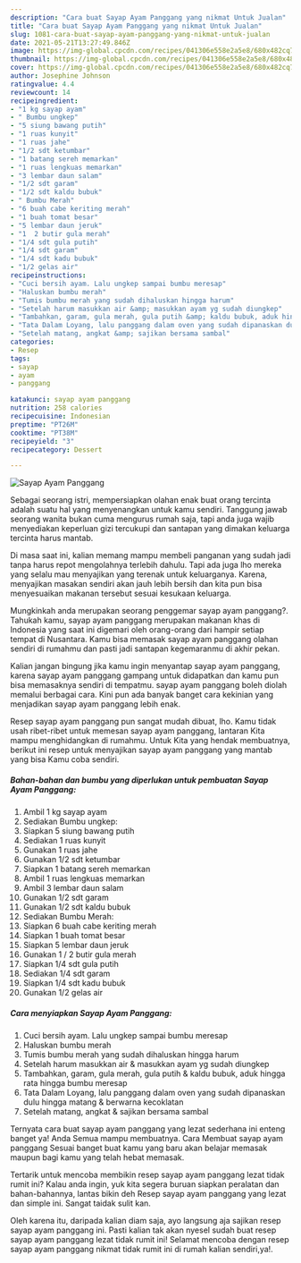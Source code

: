 ```yaml
---
description: "Cara buat Sayap Ayam Panggang yang nikmat Untuk Jualan"
title: "Cara buat Sayap Ayam Panggang yang nikmat Untuk Jualan"
slug: 1081-cara-buat-sayap-ayam-panggang-yang-nikmat-untuk-jualan
date: 2021-05-21T13:27:49.846Z
image: https://img-global.cpcdn.com/recipes/041306e558e2a5e8/680x482cq70/sayap-ayam-panggang-foto-resep-utama.jpg
thumbnail: https://img-global.cpcdn.com/recipes/041306e558e2a5e8/680x482cq70/sayap-ayam-panggang-foto-resep-utama.jpg
cover: https://img-global.cpcdn.com/recipes/041306e558e2a5e8/680x482cq70/sayap-ayam-panggang-foto-resep-utama.jpg
author: Josephine Johnson
ratingvalue: 4.4
reviewcount: 14
recipeingredient:
- "1 kg sayap ayam"
- " Bumbu ungkep"
- "5 siung bawang putih"
- "1 ruas kunyit"
- "1 ruas jahe"
- "1/2 sdt ketumbar"
- "1 batang sereh memarkan"
- "1 ruas lengkuas memarkan"
- "3 lembar daun salam"
- "1/2 sdt garam"
- "1/2 sdt kaldu bubuk"
- " Bumbu Merah"
- "6 buah cabe keriting merah"
- "1 buah tomat besar"
- "5 lembar daun jeruk"
- "1  2 butir gula merah"
- "1/4 sdt gula putih"
- "1/4 sdt garam"
- "1/4 sdt kadu bubuk"
- "1/2 gelas air"
recipeinstructions:
- "Cuci bersih ayam. Lalu ungkep sampai bumbu meresap"
- "Haluskan bumbu merah"
- "Tumis bumbu merah yang sudah dihaluskan hingga harum"
- "Setelah harum masukkan air &amp; masukkan ayam yg sudah diungkep"
- "Tambahkan, garam, gula merah, gula putih &amp; kaldu bubuk, aduk hingga rata hingga bumbu meresap"
- "Tata Dalam Loyang, lalu panggang dalam oven yang sudah dipanaskan dulu hingga matang &amp; berwarna kecoklatan"
- "Setelah matang, angkat &amp; sajikan bersama sambal"
categories:
- Resep
tags:
- sayap
- ayam
- panggang

katakunci: sayap ayam panggang 
nutrition: 258 calories
recipecuisine: Indonesian
preptime: "PT26M"
cooktime: "PT38M"
recipeyield: "3"
recipecategory: Dessert

---
```



![Sayap Ayam Panggang](https://img-global.cpcdn.com/recipes/041306e558e2a5e8/680x482cq70/sayap-ayam-panggang-foto-resep-utama.jpg)

Sebagai seorang istri, mempersiapkan olahan enak buat orang tercinta adalah suatu hal yang menyenangkan untuk kamu sendiri. Tanggung jawab seorang  wanita bukan cuma mengurus rumah saja, tapi anda juga wajib menyediakan keperluan gizi tercukupi dan santapan yang dimakan keluarga tercinta harus mantab.

Di masa  saat ini, kalian memang mampu membeli panganan yang sudah jadi tanpa harus repot mengolahnya terlebih dahulu. Tapi ada juga lho mereka yang selalu mau menyajikan yang terenak untuk keluarganya. Karena, menyajikan masakan sendiri akan jauh lebih bersih dan kita pun bisa menyesuaikan makanan tersebut sesuai kesukaan keluarga. 



Mungkinkah anda merupakan seorang penggemar sayap ayam panggang?. Tahukah kamu, sayap ayam panggang merupakan makanan khas di Indonesia yang saat ini digemari oleh orang-orang dari hampir setiap tempat di Nusantara. Kamu bisa memasak sayap ayam panggang olahan sendiri di rumahmu dan pasti jadi santapan kegemaranmu di akhir pekan.

Kalian jangan bingung jika kamu ingin menyantap sayap ayam panggang, karena sayap ayam panggang gampang untuk didapatkan dan kamu pun bisa memasaknya sendiri di tempatmu. sayap ayam panggang boleh diolah memalui berbagai cara. Kini pun ada banyak banget cara kekinian yang menjadikan sayap ayam panggang lebih enak.

Resep sayap ayam panggang pun sangat mudah dibuat, lho. Kamu tidak usah ribet-ribet untuk memesan sayap ayam panggang, lantaran Kita mampu menghidangkan di rumahmu. Untuk Kita yang hendak membuatnya, berikut ini resep untuk menyajikan sayap ayam panggang yang mantab yang bisa Kamu coba sendiri.

<!--inarticleads1-->

##### Bahan-bahan dan bumbu yang diperlukan untuk pembuatan Sayap Ayam Panggang:

1. Ambil 1 kg sayap ayam
1. Sediakan  Bumbu ungkep:
1. Siapkan 5 siung bawang putih
1. Sediakan 1 ruas kunyit
1. Gunakan 1 ruas jahe
1. Gunakan 1/2 sdt ketumbar
1. Siapkan 1 batang sereh memarkan
1. Ambil 1 ruas lengkuas memarkan
1. Ambil 3 lembar daun salam
1. Gunakan 1/2 sdt garam
1. Gunakan 1/2 sdt kaldu bubuk
1. Sediakan  Bumbu Merah:
1. Siapkan 6 buah cabe keriting merah
1. Siapkan 1 buah tomat besar
1. Siapkan 5 lembar daun jeruk
1. Gunakan 1 / 2 butir gula merah
1. Siapkan 1/4 sdt gula putih
1. Sediakan 1/4 sdt garam
1. Siapkan 1/4 sdt kadu bubuk
1. Gunakan 1/2 gelas air




<!--inarticleads2-->

##### Cara menyiapkan Sayap Ayam Panggang:

1. Cuci bersih ayam. Lalu ungkep sampai bumbu meresap
1. Haluskan bumbu merah
1. Tumis bumbu merah yang sudah dihaluskan hingga harum
1. Setelah harum masukkan air &amp; masukkan ayam yg sudah diungkep
1. Tambahkan, garam, gula merah, gula putih &amp; kaldu bubuk, aduk hingga rata hingga bumbu meresap
1. Tata Dalam Loyang, lalu panggang dalam oven yang sudah dipanaskan dulu hingga matang &amp; berwarna kecoklatan
1. Setelah matang, angkat &amp; sajikan bersama sambal




Ternyata cara buat sayap ayam panggang yang lezat sederhana ini enteng banget ya! Anda Semua mampu membuatnya. Cara Membuat sayap ayam panggang Sesuai banget buat kamu yang baru akan belajar memasak maupun bagi kamu yang telah hebat memasak.

Tertarik untuk mencoba membikin resep sayap ayam panggang lezat tidak rumit ini? Kalau anda ingin, yuk kita segera buruan siapkan peralatan dan bahan-bahannya, lantas bikin deh Resep sayap ayam panggang yang lezat dan simple ini. Sangat taidak sulit kan. 

Oleh karena itu, daripada kalian diam saja, ayo langsung aja sajikan resep sayap ayam panggang ini. Pasti kalian tak akan nyesel sudah buat resep sayap ayam panggang lezat tidak rumit ini! Selamat mencoba dengan resep sayap ayam panggang nikmat tidak rumit ini di rumah kalian sendiri,ya!.

